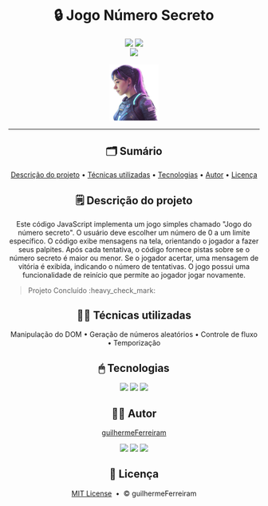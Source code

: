 # <h1 align="center">🔒 Jogo Número Secreto</h1>

<p align="center"><a href="https://github.com/guilhermeFerreiram/Jogo-Numero-Secreto/blob/main/LICENSE"><img src="https://img.shields.io/github/license/guilhermeFerreiram/Jogo-Numero-Secreto?labelColor=323330"/></a> <img src="https://img.shields.io/badge/JavaScript-323330?style=flat&logo=javascript&logoColor=F7DF1E"/> <br> <a href="https://jogo-numero-secreto-rho-eight.vercel.app/"><img src="https://img.shields.io/badge/Visite_o_site_aqui-993399"/></a></p>

<p align="center"><img src="https://github.com/guilhermeFerreiram/Jogo-Numero-Secreto/blob/main/img/ia.png" width="100px"/></p>

---

<h2 align="center">🗂 Sumário</h2>
<p align="center">
  <a href="#descricao">Descrição do projeto</a> &bull;
  <a href="#tecnicas">Técnicas utilizadas</a> &bull;
  <a href="#tecnologias">Tecnologias</a> &bull; 
  <a href="#autor">Autor</a> &bull; 
  <a href="#licenca">Licença</a>
</p>

<h2 align="center" id="descricao">🗒 Descrição do projeto</h2>
<p align="center">Este código JavaScript implementa um jogo simples chamado "Jogo do número secreto". O usuário deve escolher um número de 0 a um limite específico. O código exibe mensagens na tela, orientando o jogador a fazer seus palpites. Após cada tentativa, o código fornece pistas sobre se o número secreto é maior ou menor. Se o jogador acertar, uma mensagem de vitória é exibida, indicando o número de tentativas. O jogo possui uma funcionalidade de reinício que permite ao jogador jogar novamente.</p>
<blockquote> Projeto Concluído :heavy_check_mark:</blockquote>

<h2 align="center" id="tecnicas">👨‍💻 Técnicas utilizadas</h2>
<p align="center">
Manipulação do DOM &bull; Geração de números aleatórios &bull; Controle de fluxo &bull; Temporização
</p>

<h2 align="center" id="tecnologias">🖱 Tecnologias</h2>
<p align="center"><img src="https://img.shields.io/badge/JavaScript-323330?style=flat&logo=javascript&logoColor=F7DF1E"/> <img src="https://img.shields.io/badge/HTML5-323330?logo=html5"/> <img src="https://img.shields.io/badge/CSS3-323330?logo=css3"/></p>

<h2 align="center" id="autor">🙋‍♂️ Autor</h2>
<p align="center"><a href="https://github.com/guilhermeFerreiram">guilhermeFerreiram</a></p>
<p align="center"><a href="https://www.linkedin.com/in/guilherme-f-souza/"><img src="https://img.shields.io/badge/LinkedIn-0077B5?style=flat&logo=linkedin&logoColor=white"/></a> <a href="https://discord.com/"><img src="https://img.shields.io/badge/Discord-7289DA?style=flat&logo=discord&logoColor=white"/></a> <a href="mailto:guil.ferreiram@gmail.com?subject=Hello"><img src="https://img.shields.io/badge/Gmail-D14836?style=flat&logo=gmail&logoColor=white"/></a></p>

<h2 align="center" id="licenca">📃 Licença</h2>
<p align="center"><a href="https://github.com/guilhermeFerreiram/Jogo-Numero-Secreto/blob/main/LICENSE">MIT License</a> &nbsp;&bull;&nbsp; &copy; guilhermeFerreiram</p>

